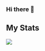 ### Hi there 👋

## My Stats
<a href="https://github.com/zipsm15">
  <img align="center" src="https://github-readme-stats.vercel.app/api?username=zipsm15&show_icons=true&theme=onedark" />
</a>

<!-- <a href="https://github.com/zipsm15">
  <img align="center" src="https://github-readme-stats.vercel.app/api/top-langs/?username=zipsm15&show_icons=true&theme=onedark" />
</a> -->

<!--
**zipsm15/zipsm15** is a ✨ _special_ ✨ repository because its `README.md` (this file) appears on your GitHub profile.

Here are some ideas to get you started:

- 🔭 I’m currently working on ...
- 🌱 I’m currently learning ...
- 👯 I’m looking to collaborate on ...
- 🤔 I’m looking for help with ...
- 💬 Ask me about ...
- 📫 How to reach me: ...
- 😄 Pronouns: ...
- ⚡ Fun fact: ...
- Test
-->
